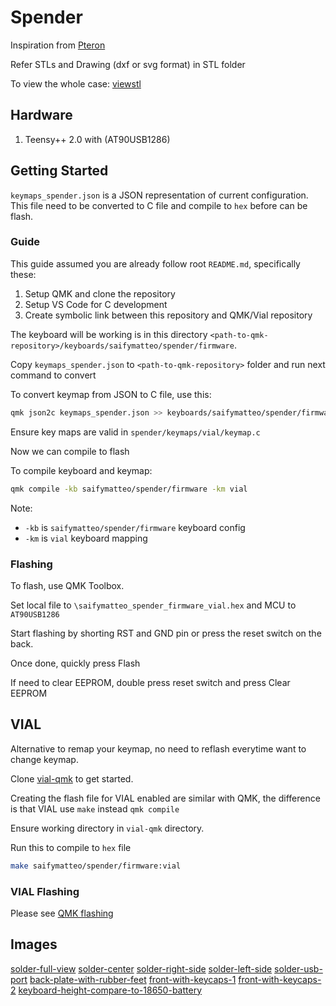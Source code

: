 # Spender

Inspiration from [Pteron](https://github.com/FSund/pteron-keyboard)

Refer STLs and Drawing (dxf or svg format) in STL folder

To view the whole case: [viewstl](https://www.viewstl.com/)

## Hardware

1. Teensy++ 2.0 with (AT90USB1286)

## Getting Started

`keymaps_spender.json` is a JSON representation of current configuration. This file need to be converted to C file and compile to `hex` before can be flash.

### Guide

This guide assumed you are already follow root `README.md`, specifically these:

1. Setup QMK and clone the repository
2. Setup VS Code for C development
3. Create symbolic link between this repository and QMK/Vial repository

The keyboard will be working is in this directory `<path-to-qmk-repository>/keyboards/saifymatteo/spender/firmware`.

Copy `keymaps_spender.json` to `<path-to-qmk-repository>` folder and run next command to convert

To convert keymap from JSON to C file, use this:

```bash
qmk json2c keymaps_spender.json >> keyboards/saifymatteo/spender/firmware/keymaps/vial/keymap.c
```

Ensure key maps are valid in `spender/keymaps/vial/keymap.c`

Now we can compile to flash

To compile keyboard and keymap:

```bash
qmk compile -kb saifymatteo/spender/firmware -km vial
```

Note:

- `-kb` is `saifymatteo/spender/firmware` keyboard config
- `-km` is `vial` keyboard mapping

### Flashing

To flash, use QMK Toolbox.

Set local file to `\saifymatteo_spender_firmware_vial.hex` and MCU to `AT90USB1286`

Start flashing by shorting RST and GND pin or press the reset switch on the back.

Once done, quickly press Flash

If need to clear EEPROM, double press reset switch and press Clear EEPROM

## VIAL

Alternative to remap your keymap, no need to reflash everytime want to change keymap.

Clone [vial-qmk](https://github.com/vial-kb/vial-qmk) to get started.

Creating the flash file for VIAL enabled are similar with QMK, the difference is that VIAL use `make` instead `qmk compile`

Ensure working directory in `vial-qmk` directory.

Run this to compile to `hex` file

```bash
make saifymatteo/spender/firmware:vial
```

### VIAL Flashing

Please see [QMK flashing](#flashing)

## Images

[solder-full-view](images/PXL_20250216_154539033.jpg)
[solder-center](images/PXL_20250216_154555371.jpg)
[solder-right-side](images/PXL_20250216_154619732.jpg)
[solder-left-side](images/PXL_20250216_154624849.jpg)
[solder-usb-port](images/PXL_20250216_154654180.jpg)
[back-plate-with-rubber-feet](images/PXL_20250216_155243587.jpg)
[front-with-keycaps-1](images/PXL_20250216_155301028.jpg)
[front-with-keycaps-2](images/PXL_20250216_155312548.jpg)
[keyboard-height-compare-to-18650-battery](images/PXL_20250216_155413758.jpg)

